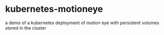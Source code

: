 # kubernetes-motioneye
a demo of a kubernetes deployment of motion eye with persistent volumes stored in the cluster
